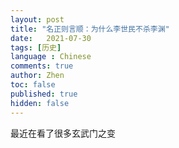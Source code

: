 ```yaml
---
layout: post
title: "名正则言顺：为什么李世民不杀李渊"
date:   2021-07-30
tags: [历史]
language : Chinese
comments: true
author: Zhen
toc: false
published: true
hidden: false
---
```

最近在看了很多玄武门之变
<!--stackedit_data:
eyJoaXN0b3J5IjpbLTIwMDUzNDk5XX0=
-->